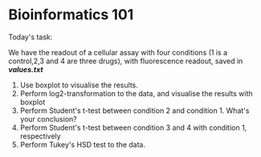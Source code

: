 Bioinformatics 101
===

Today's task:

We have the readout of a cellular assay with four conditions (1 is a control,2,3 and 4 are three drugs), with fluorescence readout, saved in ___values.txt___

1. Use boxplot to visualise the results.
2. Perform log2-transformation to the data, and visualise the results with boxplot
3. Perform Student's t-test between condition 2 and condition 1. What's your conclusion?
4. Perform Student's t-test between condition 3 and 4 with condition 1, respectively
5. Perform Tukey's HSD test to the data.

